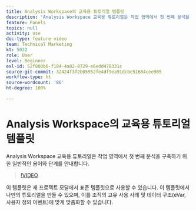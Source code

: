 ```yaml
---
title: Analysis Workspace의 교육용 튜토리얼 템플릿
description: 'Analysis Workspace 교육용 튜토리얼은 작업 영역에서 첫 번째 분석을 구축하기 위한 일반적인 용어와 단계를 안내합니다. '
feature: Panels
topics: null
activity: use
doc-type: feature video
team: Technical Marketing
kt: 5032
role: User
level: Beginner
exl-id: 52f800b6-f184-4a82-8729-e6edd478331c
source-git-commit: 32424f3f2b05952fe4df9ea91dcbe51684cee905
workflow-type: ht
source-wordcount: '86'
ht-degree: 100%

---
```


# Analysis Workspace의 교육용 튜토리얼 템플릿

Analysis Workspace 교육용 튜토리얼은 작업 영역에서 첫 번째 분석을 구축하기 위한 일반적인 용어와 단계를 안내합니다.

>[!VIDEO](https://video.tv.adobe.com/v/33773/?quality=12)

이 템플릿은 새 프로젝트 모달에서 표준 템플릿으로 사용할 수 있습니다. 이 템플릿에서 나만의 튜토리얼을 만들 수 있으며, 이를 조직의 고유 사용 사례 및 데이터 구조(eVar, 사용자 정의 이벤트)에 맞게 맞춤화할 수 있습니다.
